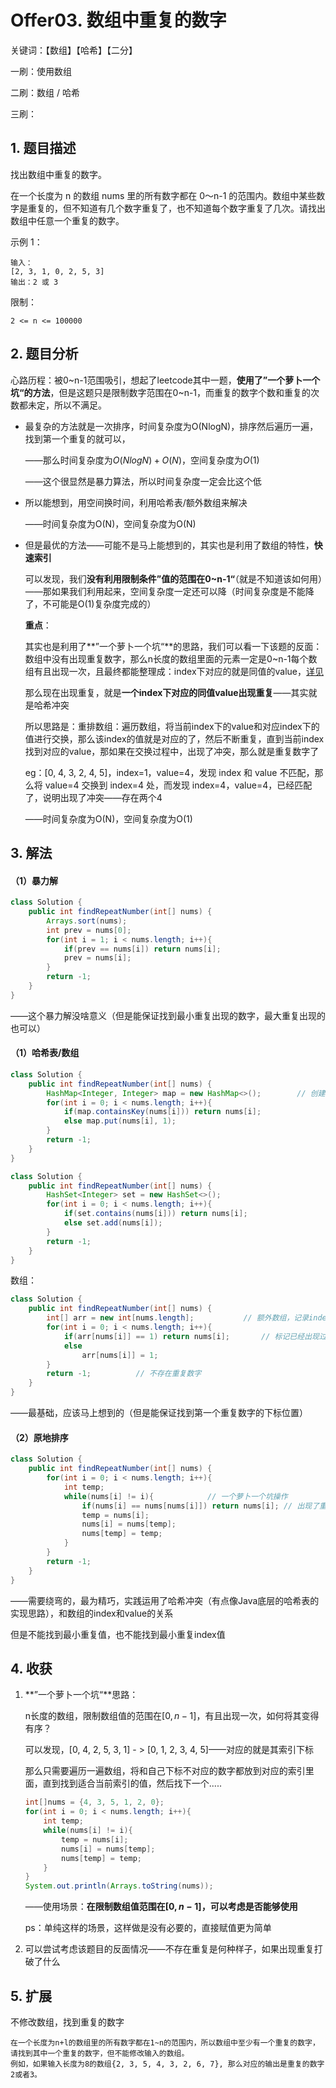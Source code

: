 # Offer03. 数组中重复的数字

关键词：【数组】【哈希】【二分】

一刷：使用数组

二刷：数组 / 哈希

三刷：

## 1. 题目描述

找出数组中重复的数字。


在一个长度为 n 的数组 nums 里的所有数字都在 0～n-1 的范围内。数组中某些数字是重复的，但不知道有几个数字重复了，也不知道每个数字重复了几次。请找出数组中任意一个重复的数字。

示例 1：

```
输入：
[2, 3, 1, 0, 2, 5, 3]
输出：2 或 3 
```


限制：

```
2 <= n <= 100000
```

## 2. 题目分析

心路历程：被0~n-1范围吸引，想起了leetcode其中一题，**使用了”一个萝卜一个坑“的方法**，但是这题只是限制数字范围在0~n-1，而重复的数字个数和重复的次数都未定，所以不满足。

- 最复杂的方法就是一次排序，时间复杂度为O(NlogN)，排序然后遍历一遍，找到第一个重复的就可以，

  ——那么时间复杂度为$O(NlogN)+O(N)$，空间复杂度为$O(1)$

  ——这个很显然是暴力算法，所以时间复杂度一定会比这个低

- 所以能想到，用空间换时间，利用哈希表/额外数组来解决

  ——时间复杂度为O(N)，空间复杂度为O(N)

- 但是最优的方法——可能不是马上能想到的，其实也是利用了数组的特性，**快速索引**

  可以发现，我们**没有利用限制条件”值的范围在0~n-1“**（就是不知道该如何用）——那如果我们利用起来，空间复杂度一定还可以降（时间复杂度是不能降了，不可能是O(1)复杂度完成的）

  **重点**：

  其实也是利用了**”一个萝卜一个坑“**的思路，我们可以看一下该题的反面：数组中没有出现重复数字，那么n长度的数组里面的元素一定是0~n-1每个数组有且出现一次，且最终都能整理成：index下对应的就是同值的value，[详见](#corner)

  那么现在出现重复，就是**一个index下对应的同值value出现重复**——其实就是哈希冲突

  所以思路是：重排数组：遍历数组，将当前index下的value和对应index下的值进行交换，那么该index的值就是对应的了，然后不断重复，直到当前index找到对应的value，那如果在交换过程中，出现了冲突，那么就是重复数字了

  eg：[0, 4, 3, 2, 4, 5]，index=1，value=4，发现 index 和 value 不匹配，那么将 value=4 交换到 index=4 处，而发现 index=4，value=4，已经匹配了，说明出现了冲突——存在两个4

  ——时间复杂度为O(N)，空间复杂度为O(1)

## 3. 解法

#### （1）暴力解

```java
class Solution {
    public int findRepeatNumber(int[] nums) {
        Arrays.sort(nums);
        int prev = nums[0];
        for(int i = 1; i < nums.length; i++){
            if(prev == nums[i]) return nums[i];
            prev = nums[i];
        }
        return -1;
    }
}
```

——这个暴力解没啥意义（但是能保证找到最小重复出现的数字，最大重复出现的也可以）

#### （1）哈希表/数组

```java
class Solution {
    public int findRepeatNumber(int[] nums) {
        HashMap<Integer, Integer> map = new HashMap<>();        // 创建哈希表进行存储（set也可以）
        for(int i = 0; i < nums.length; i++){
            if(map.containsKey(nums[i])) return nums[i];
            else map.put(nums[i], 1);
        }
        return -1;
    }
}

class Solution {
    public int findRepeatNumber(int[] nums) {
        HashSet<Integer> set = new HashSet<>();
        for(int i = 0; i < nums.length; i++){
            if(set.contains(nums[i])) return nums[i];
            else set.add(nums[i]);
        }
        return -1;
    }
}
```

数组：

```java
class Solution {
    public int findRepeatNumber(int[] nums) {
        int[] arr = new int[nums.length];           // 额外数组，记录index对应的value出现的次数
        for(int i = 0; i < nums.length; i++){
            if(arr[nums[i]] == 1) return nums[i];       // 标记已经出现过了
            else
                arr[nums[i]] = 1;
        }
        return -1;          // 不存在重复数字
    }
}
```

——最基础，应该马上想到的（但是能保证找到第一个重复数字的下标位置）

#### （2）原地排序

```java
class Solution {
    public int findRepeatNumber(int[] nums) {
        for(int i = 0; i < nums.length; i++){
            int temp;
            while(nums[i] != i){			// 一个萝卜一个坑操作
                if(nums[i] == nums[nums[i]]) return nums[i]; // 出现了重复数字
                temp = nums[i];
                nums[i] = nums[temp];
                nums[temp] = temp;
            }
        }
        return -1;
    }
}
```

——需要绕弯的，最为精巧，实践运用了哈希冲突（有点像Java底层的哈希表的实现思路），和数组的index和value的关系

但是不能找到最小重复值，也不能找到最小重复index值

## 4. 收获

1. **”一个萝卜一个坑“**思路：<a name ="corner"></a>

   n长度的数组，限制数组值的范围在$[0, n-1]$，有且出现一次，如何将其变得有序？

   可以发现，[0, 4, 2, 5, 3, 1] - > [0, 1, 2, 3, 4, 5]——对应的就是其索引下标

   那么只需要遍历一遍数组，将和自己下标不对应的数字都放到对应的索引里面，直到找到适合当前索引的值，然后找下一个.....

   ```java
   int[]nums = {4, 3, 5, 1, 2, 0};
   for(int i = 0; i < nums.length; i++){
       int temp;
       while(nums[i] != i){
           temp = nums[i];
           nums[i] = nums[temp];
           nums[temp] = temp;
       }
   }
   System.out.println(Arrays.toString(nums));
   ```

   ——使用场景：**在限制数组值范围在$[0, n-1]$，可以考虑是否能够使用**

   ps：单纯这样的场景，这样做是没有必要的，直接赋值更为简单

2. 可以尝试考虑该题目的反面情况——不存在重复是何种样子，如果出现重复打破了什么



## 5. 扩展

不修改数组，找到重复的数字

```
在一个长度为n+l的数组里的所有数字都在1~n的范围内，所以数组中至少有一个重复的数字，请找到其中一个重复的数字，但不能修改输入的数组。
例如，如果输入长度为8的数组{2, 3, 5, 4, 3, 2, 6, 7}, 那么对应的输出是重复的数字2或者3。
```

